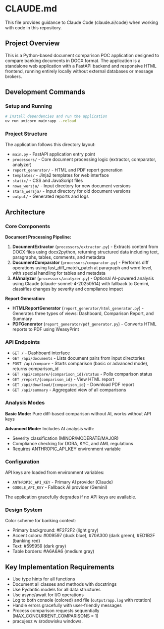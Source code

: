 # CLAUDE.md

This file provides guidance to Claude Code (claude.ai/code) when working with code in this repository.

## Project Overview

This is a Python-based document comparison POC application designed to compare banking documents in DOCX format. The application is a standalone web application with a FastAPI backend and responsive HTML frontend, running entirely locally without external databases or message brokers.

## Development Commands

### Setup and Running
```bash
# Install dependencies and run the application
uv run uvicorn main:app --reload
```

### Project Structure
The application follows this directory layout:
- `main.py` - FastAPI application entry point
- `processors/` - Core document processing logic (extractor, comparator, analyzer)
- `report_generator/` - HTML and PDF report generation
- `templates/` - Jinja2 templates for web interface
- `static/` - CSS and JavaScript files
- `nowa_wersja/` - Input directory for new document versions
- `stara_wersja/` - Input directory for old document versions
- `output/` - Generated reports and logs

## Architecture

### Core Components

**Document Processing Pipeline:**
1. **DocumentExtractor** (`processors/extractor.py`) - Extracts content from DOCX files using docx2python, returning structured data including text, paragraphs, tables, comments, and metadata
2. **DocumentComparator** (`processors/comparator.py`) - Performs diff operations using fast_diff_match_patch at paragraph and word level, with special handling for tables and metadata
3. **AIAnalyzer** (`processors/analyzer.py`) - Optional AI-powered analysis using Claude (claude-sonnet-4-20250514) with fallback to Gemini, classifies changes by severity and compliance impact

**Report Generation:**
- **HTMLReportGenerator** (`report_generator/html_generator.py`) - Generates three types of views: Dashboard, Comparison Report, and Summary
- **PDFGenerator** (`report_generator/pdf_generator.py`) - Converts HTML reports to PDF using WeasyPrint

### API Endpoints

- `GET /` - Dashboard interface
- `GET /api/documents` - Lists document pairs from input directories
- `POST /api/compare` - Starts comparison (basic or advanced mode), returns comparison_id
- `GET /api/compare/{comparison_id}/status` - Polls comparison status
- `GET /report/{comparison_id}` - View HTML report
- `GET /api/download/{comparison_id}` - Download PDF report
- `GET /api/summary` - Aggregated view of all comparisons

### Analysis Modes

**Basic Mode:** Pure diff-based comparison without AI, works without API keys

**Advanced Mode:** Includes AI analysis with:
- Severity classification (MINOR/MODERATE/MAJOR)
- Compliance checking for DORA, KYC, and AML regulations
- Requires ANTHROPIC_API_KEY environment variable

### Configuration

API keys are loaded from environment variables:
- `ANTHROPIC_API_KEY` - Primary AI provider (Claude)
- `GOOGLE_API_KEY` - Fallback AI provider (Gemini)

The application gracefully degrades if no API keys are available.

### Design System

Color scheme for banking context:
- Primary background: #F2F2F2 (light gray)
- Accent colors: #009597 (duck blue), #70A300 (dark green), #ED1B2F (banking red)
- Text: #595959 (dark gray)
- Table borders: #A6A6A6 (medium gray)

## Key Implementation Requirements

- Use type hints for all functions
- Document all classes and methods with docstrings
- Use Pydantic models for all data structures
- Use async/await for I/O operations
- Log to both console (colored) and file (`output/app.log` with rotation)
- Handle errors gracefully with user-friendly messages
- Process comparison requests sequentially (MAX_CONCURRENT_COMPARISONS = 1)
- pracujesz w środowisku windows.
